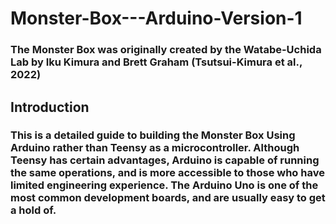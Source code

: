 # Monster-Box---Arduino-Version-1

### The Monster Box was originally created by the Watabe-Uchida Lab by Iku Kimura and Brett Graham (Tsutsui-Kimura et al., 2022)

## Introduction

### This is a detailed guide to building the Monster Box Using Arduino rather than Teensy as a microcontroller.  Although Teensy has certain advantages, Arduino is capable of running the same operations, and is more accessible to those who have limited engineering experience.  The Arduino Uno is one of the most common development boards, and are usually easy to get a hold of.

### 
